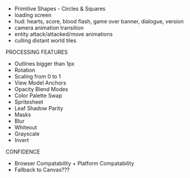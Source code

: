 - Primitive Shapes - Circles & Squares
- loading screen
- hud: hearts, score, blood flash, game over banner, dialogue, version
- camera animation transition
- entity attack/attacked/move animations
- culling distant world tiles

PROCESSING FEATURES
- Outlines bigger than 1px
- Rotation
- Scaling from 0 to 1
- View Model Anchors
- Opacity Blend Modes
- Color Palette Swap
- Spritesheet
- Leaf Shadow Parity
- Masks
- Blur
- Whiteout
- Grayscale
- Invert

CONFIDENCE
- Browser Compatability + Platform Compatability
- Fallback to Canvas???
